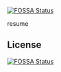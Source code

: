 [![FOSSA Status](https://app.fossa.io/api/projects/git%2Bgithub.com%2Fmyesn%2Fmyesn.github.io.svg?type=shield)](https://app.fossa.io/projects/git%2Bgithub.com%2Fmyesn%2Fmyesn.github.io?ref=badge_shield)

resume


## License
[![FOSSA Status](https://app.fossa.io/api/projects/git%2Bgithub.com%2Fmyesn%2Fmyesn.github.io.svg?type=large)](https://app.fossa.io/projects/git%2Bgithub.com%2Fmyesn%2Fmyesn.github.io?ref=badge_large)